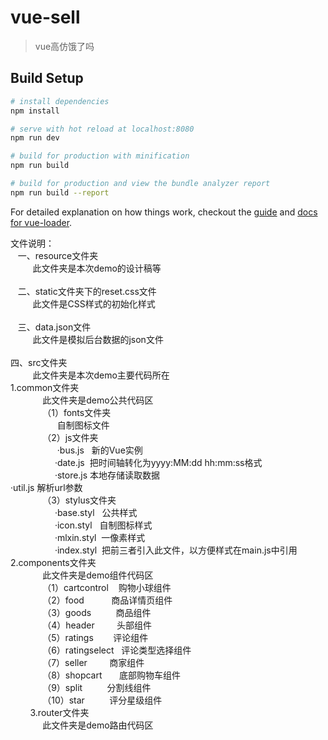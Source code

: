 # vue-sell

> vue高仿饿了吗

## Build Setup

``` bash
# install dependencies
npm install

# serve with hot reload at localhost:8080
npm run dev

# build for production with minification
npm run build

# build for production and view the bundle analyzer report
npm run build --report
```

For detailed explanation on how things work, checkout the [guide](http://vuejs-templates.github.io/webpack/) and [docs for vue-loader](http://vuejs.github.io/vue-loader).


文件说明：<br>
    一、resource文件夹<br>
          此文件夹是本次demo的设计稿等<br>
          <br>
    二、static文件夹下的reset.css文件<br>
          此文件是CSS样式的初始化样式<br>
          <br>
    三、data.json文件<br>
          此文件是模拟后台数据的json文件<br>
          <br>
    四、src文件夹<br>
          此文件夹是本次demo主要代码所在<br>
          1.common文件夹<br>
              此文件夹是demo公共代码区<br>
              （1）fonts文件夹<br>
                    自制图标文件<br>
              （2）js文件夹<br>
                    ·bus.js      新的Vue实例<br>
                    ·date.js     把时间轴转化为yyyy:MM:dd hh:mm:ss格式<br>
                    ·store.js    本地存储读取数据<br>
                    ·util.js     解析url参数<br>
              （3）stylus文件夹<br>
                    ·base.styl   公共样式<br>
                    ·icon.styl   自制图标样式<br>
                    ·mlxin.styl  一像素样式<br>
                    ·index.styl  把前三者引入此文件，以方便样式在main.js中引用<br>
          2.components文件夹<br>
              此文件夹是demo组件代码区<br>
              （1）cartcontrol    购物小球组件<br>
              （2）food           商品详情页组件<br>
              （3）goods          商品组件<br>
              （4）header         头部组件<br>
              （5）ratings        评论组件<br>
              （6）ratingselect   评论类型选择组件<br>
              （7）seller         商家组件<br>
              （8）shopcart       底部购物车组件<br>
              （9）split          分割线组件<br>
              （10）star          评分星级组件<br>
          3.router文件夹<br>
              此文件夹是demo路由代码区<br>
